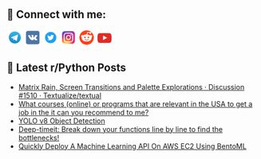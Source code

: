 ## 🔎 Connect with me:
[<img src="https://github.com/bullbesh/bullbesh/blob/main/images/Telegram.png" width="32" height="32" />](https://t.me/bullbesh)
[<img src="https://github.com/bullbesh/bullbesh/blob/main/images/VK.png" width="32" height="32" />](https://vk.com/bullbesh)
[<img src="https://github.com/bullbesh/bullbesh/blob/main/images/Twitter.png" width="32" height="32" />](https://twitter.com/bullbesh1)
[<img src="https://github.com/bullbesh/bullbesh/blob/main/images/Instagram.png" width="32" height="32" />](https://www.instagram.com/bullbesh)
[<img src="https://github.com/bullbesh/bullbesh/blob/main/images/Reddit.png" width="32" height="32" />](https://www.reddit.com/user/bullbesh)
[<img src="https://github.com/bullbesh/bullbesh/blob/main/images/YouTube.png" width="32" height="32" />](https://www.youtube.com/channel/UCtfjRs6uzgq5mfm8S06WTcg)

## 📕 Latest r/Python Posts
<!-- BLOG-POST-LIST:START -->
- [Matrix Rain, Screen Transitions and Palette Explorations · Discussion #1510 · Textualize/textual](https://www.reddit.com/r/Python/comments/10bna4z/matrix_rain_screen_transitions_and_palette/)
- [What courses &lpar;online&rpar; or programs that are relevant in the USA to get a job in the it can you recommend to me?](https://www.reddit.com/r/Python/comments/10bn48k/what_courses_online_or_programs_that_are_relevant/)
- [YOLO v8 Object Detection](https://www.reddit.com/r/Python/comments/10blwa0/yolo_v8_object_detection/)
- [Deep-timeit: Break down your functions line by line to find the bottlenecks!](https://www.reddit.com/r/Python/comments/10bluo9/deeptimeit_break_down_your_functions_line_by_line/)
- [Quickly Deploy A Machine Learning API On AWS EC2 Using BentoML](https://www.reddit.com/r/Python/comments/10bl03i/quickly_deploy_a_machine_learning_api_on_aws_ec2/)
<!-- BLOG-POST-LIST:END -->
